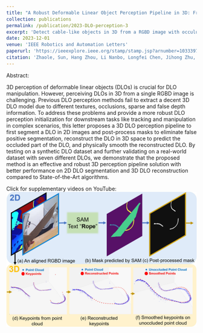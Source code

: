 ```yaml
---
title: "A Robust Deformable Linear Object Perception Pipeline in 3D: From Segmentation to Reconstruction"
collection: publications
permalink: /publication/2023-DLO-perception-3
excerpt: 'Detect cable-like objects in 3D from a RGBD image with occulusions.'
date: 2023-12-01
venue: 'IEEE Robotics and Automation Letters'
paperurl: 'https://ieeexplore.ieee.org/stamp/stamp.jsp?arnumber=10333979'
citation: 'Zhaole, Sun, Hang Zhou, Li Nanbo, Longfei Chen, Jihong Zhu, and Robert B. Fisher. "A Robust Deformable Linear Object Perception Pipeline in 3D: From Segmentation to Reconstruction." IEEE Robotics and Automation Letters 9, no. 1 (2023): 843-850.'
---
```


Abstract:

3D perception of deformable linear objects (DLOs) is crucial for DLO manipulation. However, perceiving DLOs in 3D from a single RGBD image is challenging. Previous DLO perception methods fail to extract a decent 3D DLO model due to different textures, occlusions, sparse and false depth information. To address these problems and provide a more robust DLO perception initialization for downstream tasks like tracking and manipulation in complex scenarios, this letter proposes a 3D DLO perception pipeline to first segment a DLO in 2D images and post-process masks to eliminate false positive segmentation, reconstruct the DLO in 3D space to predict the occluded part of the DLO, and physically smooth the reconstructed DLO. By testing on a synthetic DLO dataset and further validating on a real-world dataset with seven different DLOs, we demonstrate that the proposed method is an effective and robust 3D perception pipeline solution with better performance on 2D DLO segmentation and 3D DLO reconstruction compared to State-of-the-Art algorithms.

Click for supplementary videos on YouTube:
[![DLO_Perception](/images/pub_dloPerception_figure_0.jpg)](http://www.youtube.com/watch?v=nFoU-uAYUmg "DLO_Perception")